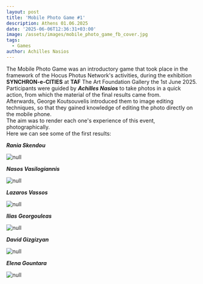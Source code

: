 ```yaml
---
layout: post
title: 'Mobile Photo Game #1'
description: Athens 01.06.2025
date: '2025-06-06T12:36:31+03:00'
image: /assets/images/mobile_photo_game_fb_cover.jpg
tags:
  - Games
author: Achilles Nasios
---
```

The Mobile Photo Game was an introductory game that took place in the framework of the Hocus Photus Network's activities, during the exhibition **SYNCHRON-e-CITIES** at **TAF** The Art Foundation Gallery the 1st June 2025. Participants were guided by **_Achilles Nasios_** to take photos in a quick action, from which the material of the final results came from. \
Afterwards, George Koutsouvelis introduced them to image editing techniques, so that they gained knowledge of editing the photo directly on the mobile phone. \
The aim was to render each one's experience of this event, photographically.\
Here we can see some of the first results:

**_Rania Skendou_**

![null](/assets/images/r.-skendou.jpg)

**_Nasos Vasilogiannis_**

![null](/assets/images/ath-vas.jpg)

**_Lazaros Vassos_**

![null](/assets/images/lazaros.jpg)

**_Ilias Georgouleas_**

![null](/assets/images/ilias.jpg)

_**David Gizgizyan**_

![null](/assets/images/david.jpg)

**_Elena Gountara_**

![null](/assets/images/elena-goun.jpg)
